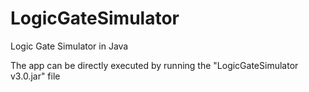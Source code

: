# LogicGateSimulator
Logic Gate Simulator in Java


The app can be directly executed by running the "LogicGateSimulator v3.0.jar" file
